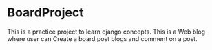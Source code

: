 # BoardProject

This is a practice project to learn django concepts.
This is a Web blog where user can Create a board,post blogs and comment on a post.
